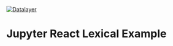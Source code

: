 [![Datalayer](https://assets.datalayer.design/datalayer-25.svg)](https://datalayer.io)

# Jupyter React Lexical Example
